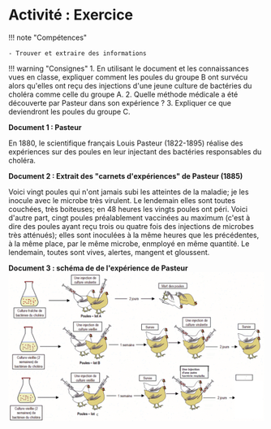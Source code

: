 # Activité : Exercice

!!! note "Compétences"

    - Trouver et extraire des informations 

!!! warning "Consignes"
    1. En utilisant le document et les connaissances vues en classe, expliquer comment les poules du groupe B ont survécu alors qu'elles ont reçu des injections d'une jeune culture de bactéries du choléra comme celle du groupe A.
    2. Quelle méthode médicale a été découverte par Pasteur dans son expérience ? 
    3. Expliquer ce que deviendront les poules du groupe C.


**Document 1 : Pasteur**

En 1880, le scientifique français Louis Pasteur (1822-1895) réalise des expériences sur des poules en leur injectant des bactéries responsables du choléra.



**Document 2 : Extrait des "carnets d'expériences" de Pasteur (1885)**

Voici vingt poules qui n'ont jamais subi les atteintes de la maladie; je les inocule avec le microbe très virulent. Le lendemain elles sont toutes couchées, très boiteuses; en 48 heures les vingts poules ont péri. Voici d'autre part, cingt poules préalablement vaccinées au maximum (c'est à dire des poules ayant reçu trois ou quatre fois des injections de microbes très atténués); elles sont inoculées à la même heures que les précédentes, à la même place, par le même microbe, enmployé en même quantité. Le lendemain, toutes sont vives, alertes, mangent et gloussent.

**Document 3 : schéma de de l'expérience de Pasteur**
![](Pictures/expPasteur.png)
